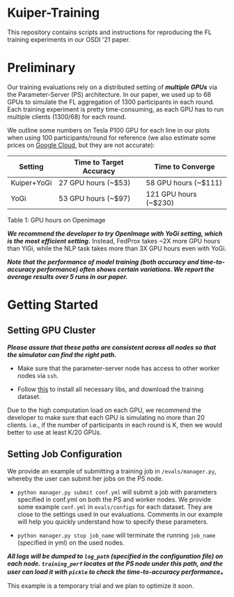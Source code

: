 # Kuiper-Training

This repository contains scripts and instructions for reproducing the FL training experiments in our OSDI '21 paper.

# Preliminary

Our training evaluations rely on a distributed setting of ***multiple GPUs*** via the Parameter-Server (PS) architecture. 
In our paper, we used up to 68 GPUs to simulate the FL aggregation of 1300 participants in each round. 
Each training experiment is pretty time-consuming, as each GPU has to run multiple clients (1300/68) for each round. 

We outline some numbers on Tesla P100 GPU for each line in our plots when using 100 participants/round for reference (we also estimate some prices on [Google Cloud](https://cloud.google.com/products/calculator), but they are not accurate): 

| Setting      | Time to Target Accuracy  | Time to Converge |
| ----------- | ----------- | ----------- |
| Kuiper+YoGi      | 27  GPU hours (~$53)    |    58 GPU hours (~$111)   |
| YoGi             | 53  GPU hours (~$97)     |    121  GPU hours (~$230) |
Table 1: GPU hours on Openimage

***We recommend the developer to try OpenImage with YoGi setting, which is the most efficient setting.*** Instead, FedProx takes ~2X more GPU hours than YiGi, while the NLP task takes more than 3X GPU hours even with YoGi.  

***Note that the performance of model training (both accuracy and time-to-accuracy performance) often shows certain variations. We report the average results over 5 runs in our paper.***

# Getting Started 


## Setting GPU Cluster

***Please assure that these paths are consistent across all nodes so that the simulator can find the right path.***

- Make sure that the parameter-server node has access to other worker nodes via ```ssh```. 

- Follow [this](https://github.com/SymbioticLab/Kuiper/blob/master/README.md) to install all necessary libs, and download the training dataset.

Due to the high computation load on each GPU, we recommend the developer to make sure that each GPU is simulating no more than 20 clients. i.e., if the number of participants in each round is K, then we would better to use at least K/20 GPUs. 

## Setting Job Configuration

We provide an example of submitting a training job in ```/evals/manager.py```, whereby the user can submit her jobs on the PS node. 

- ```python manager.py submit conf.yml``` will submit a job with parameters specified in conf.yml on both the PS and worker nodes. 
We provide some example ```conf.yml``` in ```evals/configs``` for each dataset. 
They are close to the settings used in our evaluations. Comments in our example will help you quickly understand how to specify these parameters. 

- ```python manager.py stop job_name``` will terminate the running ```job_name``` (specified in yml) on the used nodes. 


***All logs will be dumped to ```log_path``` (specified in the configuration file) on each node. 
```training_perf``` locates at the PS node under this path, and the user can load it with ```pickle``` to check the time-to-accuracy performance。***

This example is a temporary trial and we plan to optimize it soon. 

